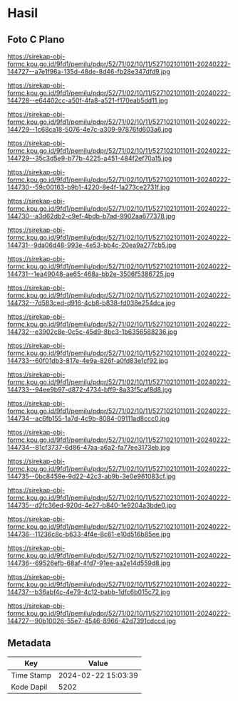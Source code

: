 # Hasil

## Foto C Plano

https://sirekap-obj-formc.kpu.go.id/9fd1/pemilu/pdpr/52/71/02/10/11/5271021011011-20240222-144727--a7e1f96a-135d-48de-8d46-fb28e347dfd9.jpg

https://sirekap-obj-formc.kpu.go.id/9fd1/pemilu/pdpr/52/71/02/10/11/5271021011011-20240222-144728--e64402cc-a50f-4fa8-a521-f170eab5dd11.jpg

https://sirekap-obj-formc.kpu.go.id/9fd1/pemilu/pdpr/52/71/02/10/11/5271021011011-20240222-144729--1c68ca18-5076-4e7c-a309-97876fd603a6.jpg

https://sirekap-obj-formc.kpu.go.id/9fd1/pemilu/pdpr/52/71/02/10/11/5271021011011-20240222-144729--35c3d5e9-b77b-4225-a451-484f2ef70a15.jpg

https://sirekap-obj-formc.kpu.go.id/9fd1/pemilu/pdpr/52/71/02/10/11/5271021011011-20240222-144730--59c00163-b9b1-4220-8e4f-1a273ce2731f.jpg

https://sirekap-obj-formc.kpu.go.id/9fd1/pemilu/pdpr/52/71/02/10/11/5271021011011-20240222-144730--a3d62db2-c9ef-4bdb-b7ad-9902aa677378.jpg

https://sirekap-obj-formc.kpu.go.id/9fd1/pemilu/pdpr/52/71/02/10/11/5271021011011-20240222-144731--9da06d48-993e-4e53-bb4c-20ea9a277cb5.jpg

https://sirekap-obj-formc.kpu.go.id/9fd1/pemilu/pdpr/52/71/02/10/11/5271021011011-20240222-144731--1ea49048-ae65-468a-bb2e-3506f5386725.jpg

https://sirekap-obj-formc.kpu.go.id/9fd1/pemilu/pdpr/52/71/02/10/11/5271021011011-20240222-144732--7d583ced-d916-4cb8-b838-fd038e254dca.jpg

https://sirekap-obj-formc.kpu.go.id/9fd1/pemilu/pdpr/52/71/02/10/11/5271021011011-20240222-144732--e3902c8e-0c5c-45d9-8bc3-1b6356588236.jpg

https://sirekap-obj-formc.kpu.go.id/9fd1/pemilu/pdpr/52/71/02/10/11/5271021011011-20240222-144733--60f01db3-817e-4e9a-826f-a0fd83e1cf92.jpg

https://sirekap-obj-formc.kpu.go.id/9fd1/pemilu/pdpr/52/71/02/10/11/5271021011011-20240222-144733--94ee9b97-d872-4734-bff9-8a33f5caf8d8.jpg

https://sirekap-obj-formc.kpu.go.id/9fd1/pemilu/pdpr/52/71/02/10/11/5271021011011-20240222-144734--ac6fb155-1a7d-4c9b-8084-09111ad8ccc0.jpg

https://sirekap-obj-formc.kpu.go.id/9fd1/pemilu/pdpr/52/71/02/10/11/5271021011011-20240222-144734--81cf3737-6d86-47aa-a6a2-fa77ee3173eb.jpg

https://sirekap-obj-formc.kpu.go.id/9fd1/pemilu/pdpr/52/71/02/10/11/5271021011011-20240222-144735--0bc8459e-9d22-42c3-ab9b-3e0e961083cf.jpg

https://sirekap-obj-formc.kpu.go.id/9fd1/pemilu/pdpr/52/71/02/10/11/5271021011011-20240222-144735--d2fc36ed-920d-4e27-b840-1e9204a3bde0.jpg

https://sirekap-obj-formc.kpu.go.id/9fd1/pemilu/pdpr/52/71/02/10/11/5271021011011-20240222-144736--11236c8c-b633-4f4e-8c61-e10d516b85ee.jpg

https://sirekap-obj-formc.kpu.go.id/9fd1/pemilu/pdpr/52/71/02/10/11/5271021011011-20240222-144736--69526efb-68af-4fd7-91ee-aa2e14d559d8.jpg

https://sirekap-obj-formc.kpu.go.id/9fd1/pemilu/pdpr/52/71/02/10/11/5271021011011-20240222-144737--b36abf4c-4e79-4c12-babb-1dfc6b015c72.jpg

https://sirekap-obj-formc.kpu.go.id/9fd1/pemilu/pdpr/52/71/02/10/11/5271021011011-20240222-144727--90b10026-55e7-4546-8966-42d7391cdccd.jpg


## Metadata

| Key        | Value               |
| ---------- | ------------------- |
| Time Stamp | 2024-02-22 15:03:39 |
| Kode Dapil | 5202                |



